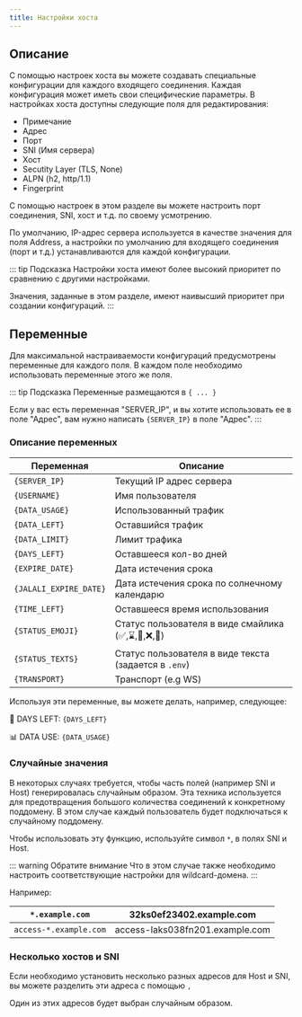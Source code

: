 ```yaml
---
title: Настройки хоста
---
```


## Описание

С помощью настроек хоста вы можете создавать специальные конфигурации для каждого входящего соединения. Каждая конфигурация может иметь свои специфические параметры. В настройках хоста доступны следующие поля для редактирования:

- Примечание
- Адрес
- Порт
- SNI (Имя сервера)
- Хост
- Secutity Layer (TLS, None)
- ALPN (h2, http/1.1)
- Fingerprint

С помощью настроек в этом разделе вы можете настроить порт соединения, SNI, хост и т.д. по своему усмотрению.

По умолчанию, IP-адрес сервера используется в качестве значения для поля Address, а настройки по умолчанию для входящего соединения (порт и т.д.) устанавливаются для каждой конфигурации.

::: tip Подсказка
Настройки хоста имеют более высокий приоритет по сравнению с другими настройками.

Значения, заданные в этом разделе, имеют наивысший приоритет при создании конфигураций.
:::

## Переменные

Для максимальной настраиваемости конфигураций предусмотрены переменные для каждого поля. В каждом поле необходимо использовать переменные этого же поля.

::: tip Подсказка
Переменные размещаются в `{ ... }`

Если у вас есть переменная "SERVER_IP", и вы хотите использовать ее в поле "Адрес", вам нужно написать `{SERVER_IP}` в поле "Адрес".
:::

### Описание переменных

| Переменная             | Описание                                              |
| ---------------------- | ----------------------------------------------------- |
| `{SERVER_IP}`          | Текущий IP адрес сервера                              |
| `{USERNAME}`           | Имя пользователя                                      |
| `{DATA_USAGE}`         | Использованный трафик                                 |
| `{DATA_LEFT}`          | Оставшийся трафик                                     |
| `{DATA_LIMIT}`         | Лимит трафика                                         |
| `{DAYS_LEFT}`          | Оставшееся кол-во дней                                |
| `{EXPIRE_DATE}`        | Дата истечения срока                                  |
| `{JALALI_EXPIRE_DATE}` | Дата истечения срока по солнечному календарю          |
| `{TIME_LEFT}`          | Оставшееся время использования                        |
| `{STATUS_EMOJI}`       | Статус пользователя в виде смайлика (✅,⌛️,🪫,❌,🔌)  |
| `{STATUS_TEXTS}`       | Статус пользователя в виде текста (задается в `.env`) |
| `{TRANSPORT}`          | Транспорт (e.g WS)                                    |

Используя эти переменные, вы можете делать, например, следующее:

📆 DAYS LEFT: `{DAYS_LEFT}`

📊 DATA USE: `{DATA_USAGE}`

### Случайные значения

В некоторых случаях требуется, чтобы часть полей (например SNI и Host) генерировалась случайным образом. Эта техника используется для предотвращения большого количества соединений к конкретному поддомену. В этом случае каждый пользователь будет подключаться к случайному поддомену.

Чтобы использовать эту функцию, используйте символ `*`, в полях SNI и Host.

::: warning Обратите внимание
Что в этом случае также необходимо настроить соответствующие настройки для wildcard-домена.
:::

Например:

| `*.example.com`        | 32ks0ef23402.example.com        |
| ---------------------- | ------------------------------- |
| `access-*.example.com` | access-laks038fn201.example.com |

### Несколько хостов и SNI

Если необходимо установить несколько разных адресов для Host и SNI, вы можете разделить эти адреса с помощью `,`

Один из этих адресов будет выбран случайным образом.
